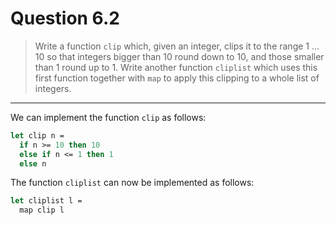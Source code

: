 # Question 6.2

> Write a function `clip` which, given an integer, clips it to the range 1 … 10 so that integers bigger than 10 round down to 10, and those smaller than 1 round up to 1.
> Write another function `cliplist` which uses this first function together with `map` to apply this clipping to a whole list of integers.

---

We can implement the function `clip` as follows:
```ocaml
let clip n =
  if n >= 10 then 10
  else if n <= 1 then 1
  else n
```

The function `cliplist` can now be implemented as follows:
```ocaml
let cliplist l =
  map clip l
```
